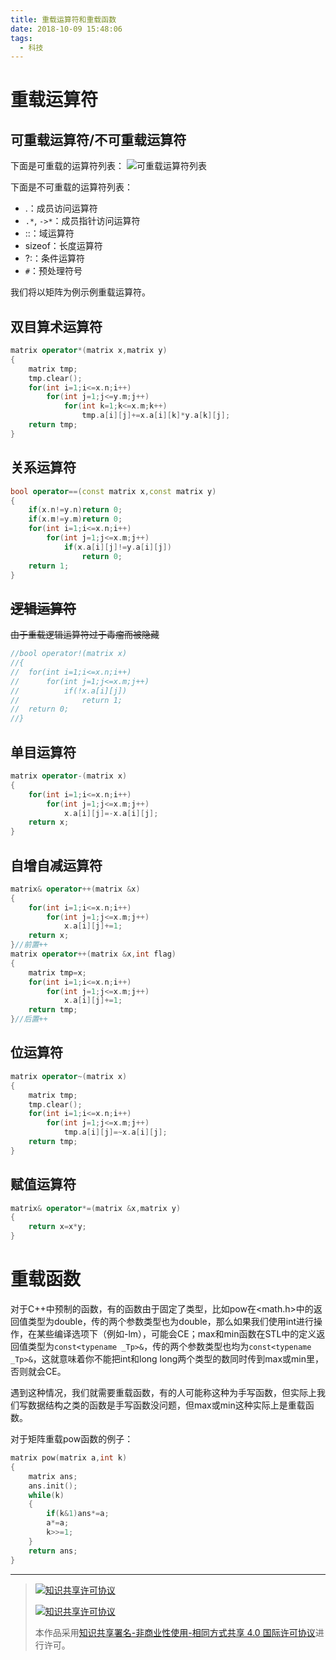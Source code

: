 ```yaml
---
title: 重载运算符和重载函数
date: 2018-10-09 15:48:06
tags: 
  - 科技
---
```

# 重载运算符
## 可重载运算符/不可重载运算符
下面是可重载的运算符列表：
![可重载运算符列表](https://res.zhangkai.xin/pic/QQ浏览器截图20181018105607.png)

下面是不可重载的运算符列表：
- .：成员访问运算符
- ```.*```, ```->*```：成员指针访问运算符
- ::：域运算符
- sizeof：长度运算符
- ?:：条件运算符
- ```#```：预处理符号

我们将以矩阵为例示例重载运算符。
## 双目算术运算符
```cpp
matrix operator*(matrix x,matrix y)
{
	matrix tmp;
	tmp.clear();
	for(int i=1;i<=x.n;i++)
		for(int j=1;j<=y.m;j++)
			for(int k=1;k<=x.m;k++)
				tmp.a[i][j]+=x.a[i][k]*y.a[k][j];
	return tmp;
}
```
## 关系运算符
```cpp
bool operator==(const matrix x,const matrix y)
{
	if(x.n!=y.n)return 0;
	if(x.m!=y.m)return 0;
	for(int i=1;i<=x.n;i++)
		for(int j=1;j<=x.m;j++)
			if(x.a[i][j]!=y.a[i][j])
				return 0;
	return 1;
}
```
## ~~逻辑运算符~~
~~由于重载逻辑运算符过于毒瘤而被隐藏~~
```cpp
//bool operator!(matrix x)
//{
//	for(int i=1;i<=x.n;i++)
//		for(int j=1;j<=x.m;j++)
//			if(!x.a[i][j])
//				return 1;
//	return 0;
//} 
```
## 单目运算符
```cpp
matrix operator-(matrix x)
{
	for(int i=1;i<=x.n;i++)
		for(int j=1;j<=x.m;j++)
			x.a[i][j]=-x.a[i][j];
	return x;
} 
```
## 自增自减运算符
```cpp
matrix& operator++(matrix &x)
{
	for(int i=1;i<=x.n;i++)
		for(int j=1;j<=x.m;j++)
			x.a[i][j]+=1;
	return x;
}//前置++ 
matrix operator++(matrix &x,int flag)
{
	matrix tmp=x;
	for(int i=1;i<=x.n;i++)
		for(int j=1;j<=x.m;j++)
			x.a[i][j]+=1;
	return tmp;
}//后置++ 
```
## 位运算符
```cpp
matrix operator~(matrix x)
{
	matrix tmp;
	tmp.clear();
	for(int i=1;i<=x.n;i++)
		for(int j=1;j<=x.m;j++)
			tmp.a[i][j]=~x.a[i][j];
	return tmp;
} 
```
## 赋值运算符
```cpp
matrix& operator*=(matrix &x,matrix y)
{
	return x=x*y;
}
```
# 重载函数
对于C++中预制的函数，有的函数由于固定了类型，比如pow在<math.h>中的返回值类型为double，传的两个参数类型也为double，那么如果我们使用int进行操作，在某些编译选项下（例如-lm），可能会CE；max和min函数在STL中的定义返回值类型为```const<typename _Tp>&```，传的两个参数类型也均为```const<typename _Tp>&```，这就意味着你不能把int和long long两个类型的数同时传到max或min里，否则就会CE。

遇到这种情况，我们就需要重载函数，有的人可能称这种为手写函数，但实际上我们写数据结构之类的函数是手写函数没问题，但max或min这种实际上是重载函数。

对于矩阵重载pow函数的例子：
```cpp
matrix pow(matrix a,int k)
{
	matrix ans;
	ans.init();
	while(k)
	{
		if(k&1)ans*=a;
		a*=a;
		k>>=1;
	}
	return ans;
}
```

------------

> [![知识共享许可协议](https://res.zhangkai.xin/pic/license/BY-NC-SA_80x15.png)](https://creativecommons.org/licenses/by-nc-sa/4.0/deed.zh)
> 
> [![知识共享许可协议](https://res.zhangkai.xin/pic/license/BY-NC-SA_88x31.png)](https://creativecommons.org/licenses/by-nc-sa/4.0/deed.zh)
> 
> 本作品采用[知识共享署名-非商业性使用-相同方式共享 4.0 国际许可协议](https://creativecommons.org/licenses/by-nc-sa/4.0/deed.zh)进行许可。